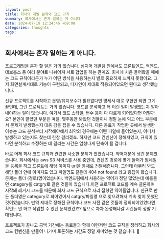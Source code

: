 ```yaml
---
layout: post
title: 회사의 개발 문화와 코드 규칙
summary: 회사에서는 혼자 일하는 게 아니다
date: 2024-07-19 12:24:46 +09:00
categories: thoughts
tags: 
---
```


## 회사에서는 혼자 일하는 게 아니다. 

프로그래밍을 혼자 할 일은 거의 없습니다. 심지어 개발팀 안에서도 프론트엔드, 백엔드, 데브옵스 등 여러 분야로 나뉘어져 서로 협업을 하는 관계죠. 회사에 처음 들어왔을 때에는 코드 규칙이라든가 누가 어떤 방식을 사용하는지 별로 중요하게 느끼지 못했어요. 그저 화면설계서대로 기능이 구현되고, 디자인이 제대로 적용되어있으면 된다고 생각했습니다.

신규 프로젝트를 시작하고 운영/유지보수가 필요없다면 명세서 대로 구현만 되면 그게 끝인데, 그런 프로젝트는 거의 없습니다. 코드를 분석하고 왜 이런 일이 발생했는지 알아내야하는 일이 많습니다. 여기서 코드 스타일, 변수 등이 다 다르게 되어있다면 어떨까요? 본인이 맡았던 부분은 며칠, 몇주동안 봐왔던 것들이니 정말 눈에 익고 어느 부분에서 문제가 발생했는지 대충 감을 잡을 수 있습니다. 다른 동료가 작업한 곳에서 발생한 이슈는 코드 분석부터 시작해야해서 최악의 경우에는 어떤 파일에 들어있는지, 어디서 발생하고 있는지도 찾는데 한참 걸리겠죠. 하지만 코드 컨벤션이 정해져있고, 규칙이 있다면 분석하고 수정하는 데 걸리는 시간은 엄청나게 단축이 될 겁니다.

바로 어제 회사 코드 규칙과 관련한 사소한 문제가 있었습니다. 약어때문에 생긴 문제였습니다. 회사에서는 aws S3 서비스를 사용 중인데, 컨텐츠 경로에 맞게 들어가 썸네일을 등록을 하고 프론트에 해당 이미지 url을 통채로 전달해줍니다. 그런데 아무리 봐도 해당 폴더 안에 이미지도 있고 파일명도 같은데 404 not found 라고 응답이 왔습니다. 문제는 폴더 (경로)명이었습니다. 백엔드팀에서 사용하는 약어가 정말 많았는데 예를들면 category를 catgry로 같은 것들이 있습니다.이전 프로젝트 코드를 계속 클론하여 시작돼 레거시 코드들 때문에 회사 코드 규칙으로 자리 잡혔던 약어들입니다. 신규로 만든 폴더명은 category로 되어있어서 catgry/파일명 으로 찾으려해서 계속 찾지 못했던 것이었습니다. 만약 제대로 정해진 규칙이나 코드 사전 같은 것들이 정의되어있었다면 확인도 안 하고 작업할 수 있던 문제였겠죠? 앞으로 차차 완성해나갈 시간들이 정말 기대됩니다.

프로젝트가 끝나고 공백 기간에는 동료들과 함께 이런저런 코드 규칙을 정리하고 회사의 코드 컨벤션을 만들어 나가며 토론하는 시간도 정말 재미있는 것 같습니다. 🌟